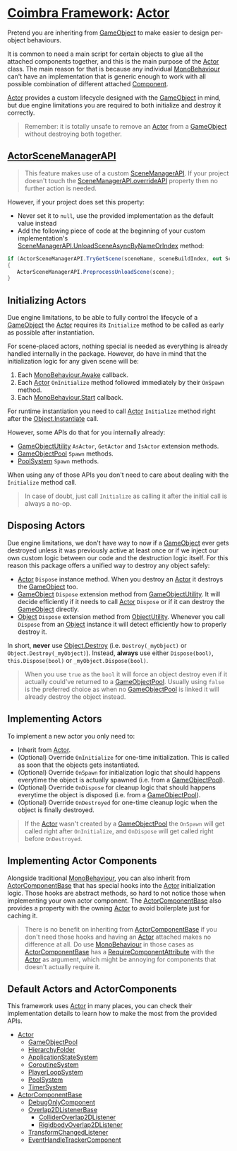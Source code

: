 # [Coimbra Framework](Index.md): [Actor]

Pretend you are inheriting from [GameObject] to make easier to design per-object behaviours.

It is common to need a main script for certain objects to glue all the attached components together, and this is the main purpose of the [Actor] class.
The main reason for that is because any individual [MonoBehaviour] can't have an implementation that is generic enough to work with all possible combination of different attached [Component].

[Actor] provides a custom lifecycle designed with the [GameObject] in mind, but due engine limitations you are required to both initialize and destroy it correctly.

> Remember: it is totally unsafe to remove an [Actor] from a [GameObject] without destroying both together.

## [ActorSceneManagerAPI](../Coimbra/ActorSceneManagerAPI.cs)

> This feature makes use of a custom [SceneManagerAPI](https://docs.unity3d.com/ScriptReference/SceneManagement.SceneManagerAPI.html).
> If your project doesn't touch the  [SceneManagerAPI.overrideAPI](https://docs.unity3d.com/ScriptReference/SceneManagement.SceneManagerAPI-overrideAPI.html) property then no further action is needed.

However, if your project does set this property:

- Never set it to `null`, use the provided implementation as the default value instead
- Add the following piece of code at the beginning of your custom implementation's [SceneManagerAPI.UnloadSceneAsyncByNameOrIndex](https://docs.unity3d.com/ScriptReference/SceneManagement.SceneManagerAPI.UnloadSceneAsyncByNameOrIndex.html) method:
 ```csharp
if (ActorSceneManagerAPI.TryGetScene(sceneName, sceneBuildIndex, out Scene scene))
{
    ActorSceneManagerAPI.PreprocessUnloadScene(scene);
}
```

## Initializing Actors

Due engine limitations, to be able to fully control the lifecycle of a [GameObject] the [Actor] requires its `Initialize` method to be called as early as possible after instantiation.

For scene-placed actors, nothing special is needed as everything is already handled internally in the package.
However, do have in mind that the initialization logic for any given scene will be:

1. Each [MonoBehaviour.Awake] callback.
2. Each [Actor] `OnInitialize` method followed immediately by their `OnSpawn` method.
3. Each [MonoBehaviour.Start] callback.

For runtime instantiation you need to call [Actor] `Initialize` method right after the [Object.Instantiate] call.

However, some APIs do that for you internally already:

- [GameObjectUtility] `AsActor`, `GetActor` and `IsActor` extension methods.
- [GameObjectPool] `Spawn` methods.
- [PoolSystem] `Spawn` methods.

When using any of those APIs you don't need to care about dealing with the `Initialize` method call.

> In case of doubt, just call `Initialize` as calling it after the initial call is always a no-op.

## Disposing Actors

Due engine limitations, we don't have way to now if a [GameObject] ever gets destroyed unless it was previously active at least once or if we inject our own custom logic between our code and the destruction logic itself.
For this reason this package offers a unified way to destroy any object safely:

- [Actor] `Dispose` instance method. When you destroy an [Actor] it destroys the [GameObject] too.
- [GameObject] `Dispose` extension method from [GameObjectUtility]. It will decide efficiently if it needs to call [Actor] `Dispose` or if it can destroy the [GameObject] directly.
- [Object] `Dispose` extension method from [ObjectUtility]. Whenever you call `Dispose` from an [Object] instance it will detect efficiently how to properly destroy it.

In short, **never** use [Object.Destroy] (i.e. `Destroy(_myObject)` or `Object.Destroy(_myObject)`).
Instead, **always** use either `Dispose(bool)`, `this.Dispose(bool)` or `_myObject.Dispose(bool)`.

> When you use `true` as the `bool` it will force an object destroy even if it actually could've returned to a [GameObjectPool].
> Usually using `false` is the preferred choice as when no [GameObjectPool] is linked it will already destroy the object instead.

## Implementing Actors

To implement a new actor you only need to:

- Inherit from [Actor].
- (Optional) Override `OnInitialize` for one-time initialization. This is called as soon that the objects gets instantiated.
- (Optional) Override `OnSpawn` for initialization logic that should happens everytime the object is actually spawned (i.e. from a [GameObjectPool]).
- (Optional) Override `OnDispose` for cleanup logic that should happens everytime the object is disposed (i.e. from a [GameObjectPool]).
- (Optional) Override `OnDestroyed` for one-time cleanup logic when the object is finally destroyed.

> If the [Actor] wasn't created by a [GameObjectPool] the `OnSpawn` will get called right after `OnInitialize`, and `OnDispose` will get called right before `OnDestroyed`.

## Implementing Actor Components

Alongside traditional [MonoBehaviour], you can also inherit from [ActorComponentBase] that has special hooks into the [Actor] initialization logic.
Those hooks are abstract methods, so hard to not notice those when implementing your own actor component. The [ActorComponentBase] also provides a property with the owning [Actor] to avoid boilerplate just for caching it.

> There is no benefit on inheriting from [ActorComponentBase] if you don't need those hooks and having an [Actor] attached makes no difference at all.
> Do use [MonoBehaviour] in those cases as [ActorComponentBase] has a [RequireComponentAttribute] with the [Actor] as argument, which might be annoying for components that doesn't actually require it.

## Default Actors and ActorComponents

This framework uses [Actor] in many places, you can check their implementation details to learn how to make the most from the provided APIs.

- [Actor]
    - [GameObjectPool]
    - [HierarchyFolder]
    - [ApplicationStateSystem]
    - [CoroutineSystem]
    - [PlayerLoopSystem]
    - [PoolSystem]
    - [TimerSystem]
- [ActorComponentBase]
    - [DebugOnlyComponent]
    - [Overlap2DListenerBase]
        - [ColliderOverlap2DListener]
        - [RigidbodyOverlap2DListener]
    - [TransformChangedListener]
    - [EventHandleTrackerComponent]

[GameObjectPool]:<Pooling.md#gameobjectpool>

[PoolSystem]:<Pooling.md#poolservice>

[Actor]:<../Coimbra/Actor.cs>

[ActorComponentBase]:<../Coimbra/ActorComponentBase.cs>

[ApplicationStateSystem]:<../Coimbra.Services.ApplicationStateEvents/ApplicationStateSystem.cs>

[ColliderOverlap2DListener]:<../Coimbra.Listeners/Physics2D/ColliderOverlap2DListener.cs>

[CoroutineSystem]:<../Coimbra.Services.Coroutines/CoroutineSystem.cs>

[DebugOnlyComponent]:<../Coimbra/DebugOnlyComponent.cs>

[EventHandleTrackerComponent]:<../Coimbra.Services.Events/EventHandleTrackerComponent.cs>

[GameObjectUtility]:<../Coimbra/Utilities/GameObjectUtility.cs>

[HierarchyFolder]:<../Coimbra/HierarchyFolder.cs>

[ObjectUtility]:<../Coimbra/Utilities/ObjectUtility.cs>

[Overlap2DListenerBase]:<../Coimbra.Listeners/Overlap2DListenerBase`1.cs>

[PlayerLoopSystem]:<../Coimbra.Services.PlayerLoopEvents/PlayerLoopSystem.cs>

[Pooling]:<Pooling.md>

[RigidbodyOverlap2DListener]:<../Coimbra.Listeners/Physics2D/RigidbodyOverlap2DListener.cs>

[TimerSystem]:<../Coimbra.Services.Timers/TimerSystem.cs>

[TransformChangedListener]:<../Coimbra.Listeners/Transform/TransformChangedListener.cs>

[Component]:<https://docs.unity3d.com/ScriptReference/Component.html>

[GameObject]:<https://docs.unity3d.com/ScriptReference/GameObject.html>

[MonoBehaviour]:<https://docs.unity3d.com/ScriptReference/MonoBehaviour.html>

[MonoBehaviour.Awake]:<https://docs.unity3d.com/ScriptReference/MonoBehaviour.Awake.html>

[MonoBehaviour.Start]:<https://docs.unity3d.com/ScriptReference/MonoBehaviour.Start.html>

[Object]:<https://docs.unity3d.com/ScriptReference/Object.html>

[Object.Destroy]:<https://docs.unity3d.com/ScriptReference/Object.Destroy.html>

[Object.Instantiate]:<https://docs.unity3d.com/ScriptReference/Object.Instantiate.html>

[RequireComponentAttribute]:<https://docs.unity3d.com/ScriptReference/RequireComponent.html>
